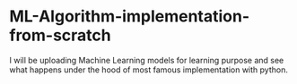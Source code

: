 # ML-Algorithm-implementation-from-scratch
I will be uploading Machine Learning models for learning purpose and see what happens under the hood of most famous implementation with python.
